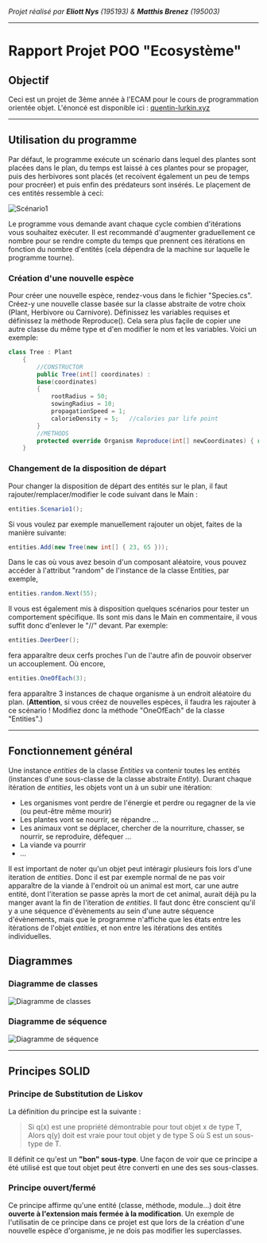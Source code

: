 *Projet réalisé par **Eliott Nys** (195193) & **Matthis Brenez** (195003)*

---
# Rapport Projet POO "Ecosystème"
## Objectif
Ceci est un projet de 3ème année à l'ECAM pour le cours de programmation orientée objet.
L'énoncé est disponible ici : [quentin-lurkin.xyz](https://quentin.lurkin.xyz/courses/poo/projet2021/index.html)
___
## Utilisation du programme
Par défaut, le programme exécute un scénario dans lequel des plantes sont placées dans le plan, du temps est laissé à ces plantes pour se propager, puis des herbivores sont placés (et recoivent également un peu de temps pour procréer) et puis enfin des prédateurs sont insérés. Le plaçement de ces entités ressemble à ceci:

![Scénario1](Scenario1.png)

Le programme vous demande avant chaque cycle combien d'itérations vous souhaitez exécuter. Il est recommandé d'augmenter graduellement ce nombre pour se rendre compte du temps que prennent ces itérations en fonction du nombre d'entités (cela dépendra de la machine sur laquelle le programme tourne).
### Création d'une nouvelle espèce
Pour créer une nouvelle espèce, rendez-vous dans le fichier "Species.cs". Créez-y une nouvelle classe basée sur la classe abstraite de votre choix (Plant, Herbivore ou Carnivore). Définissez les variables requises et définissez la méthode Reproduce(). Cela sera plus façile de copier une autre classe du même type et d'en modifier le nom et les variables. Voici un exemple:
``` C#
class Tree : Plant
    {
        //CONSTRUCTOR
        public Tree(int[] coordinates) :
        base(coordinates)
        {
            rootRadius = 50;
            sowingRadius = 10;
            propagationSpeed = 1;
            calorieDensity = 5;   //calories par life point
        }
        //METHODS
        protected override Organism Reproduce(int[] newCoordinates) { return new Tree((int[])coordinates.Clone()); }
    }
```
### Changement de la disposition de départ
Pour changer la disposition de départ des entités sur le plan, il faut rajouter/remplacer/modifier le code suivant dans le Main :
``` C#
entities.Scenario1();
```
Si vous voulez par exemple manuellement rajouter un objet, faites de la manière suivante:
``` C#
entities.Add(new Tree(new int[] { 23, 65 }));
```
Dans le cas où vous avez besoin d'un composant aléatoire, vous pouvez accéder à l'attribut "random" de l'instance de la classe Entities, par exemple,
``` C#
entities.random.Next(55);
```
Il vous est également mis à disposition quelques scénarios pour tester un comportement spécifique. Ils sont mis dans le Main en commentaire, il vous suffit donc d'enlever le "//" devant. Par exemple:
``` C#
entities.DeerDeer();
```
fera apparaître deux cerfs proches l'un de l'autre afin de pouvoir observer un accouplement. Où encore,
``` C#
entities.OneOfEach(3);
```
fera apparaître 3 instances de chaque organisme à un endroit aléatoire du plan. (**Attention**, si vous créez de nouvelles espèces, il faudra les rajouter à ce scénario ! Modifiez donc la méthode "OneOfEach" de la classe "Entities".)
___
## Fonctionnement général
Une instance *entities* de la classe *Entities* va contenir toutes les entités (instances d'une sous-classe de la classe abstraite *Entity*). Durant chaque itération de *entities*, les objets vont un à un subir une itération:
* Les organismes vont perdre de l'énergie et perdre ou regagner de la vie (ou peut-être même mourir)
* Les plantes vont se nourrir, se répandre ...
* Les animaux vont se déplacer, chercher de la nourriture, chasser, se nourrir, se reproduire, défequer ...
* La viande va pourrir
* ...

Il est important de noter qu'un objet peut intéragir plusieurs fois lors d'une iteration de *entities*. Donc il est par exemple normal de ne pas voir apparaître de la viande à l'endroit où un animal est mort, car une autre entité, dont l'iteration se passe après la mort de cet animal, aurait déjà pu la manger avant la fin de l'iteration de *entities*. Il faut donc être conscient qu'il y a une séquence d'évènements au sein d'une autre séquence d'évènements, mais que le programme n'affiche que les états entre les itérations de l'objet *entities*, et non entre les itérations des entités individuelles.
## Diagrammes
### Diagramme de classes
![Diagramme de classes](Diagramme_classe.png)
### Diagramme de séquence
![Diagramme de séquence](Diagramme_sequence.png)
___
## Principes SOLID
### Principe de Substitution de Liskov
La définition du principe est la suivante :
> Si q(x) est une propriété démontrable pour tout objet x de type T, Alors q(y) doit est vraie pour tout objet y de type S où S est un sous-type de T.

Il définit ce qu'est un **"bon" sous-type**.
Une façon de voir que ce principe a été utilisé est que tout objet peut être converti en une des ses sous-classes.

### Principe ouvert/fermé
Ce principe affirme qu'une entité (classe, méthode, module...) doit être __ouverte à l'extension mais fermée à la modification__.
Un exemple de l'utilisatin de ce principe dans ce projet est que lors de la création d'une nouvelle espèce d'organisme, je ne dois pas modifier les superclasses.